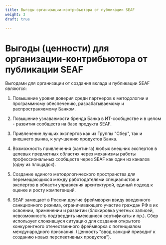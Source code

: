 ```yaml
---
title: Выгоды организации-контрибьютора от публикации SEAF
weight: 3
draft: true

---
```

# Выгоды (ценности) для организации-контрибьютора от публикации SEAF

Выгодами для организации от создания вклада и публикации SEAF являются:

1.  Повышение уровня доверия среди партнеров к методологии и
    программному обеспечению, разрабатываемому и распространяемому
    Банком.

2.  Повышение узнаваемости бренда Банка в ИТ-сообществе и в целом -
    развития сообществ на базе продукта SEAF.

3.  Привлечение лучших экспертов как из Группы \"Сбер\", так и внешнего
    рынка, к улучшению продуктов Банка.

4.  Возможность привлечения (хантинга) любых внешних экспертов в целевых
    предметных областях через механизмы работы профессиональных
    сообществ через SEAF как один из каналов (одну из площадок).

5.  Создание единого методологического пространства для перемещающихся
    между работодателями специалистов и экспертов в области управления
    архитектурой, единый подход к оценке и росту компетенций.

6.  SEAF замещает в России другие фреймворки ввиду введенного
    санкционного режима, ограничивающего участие граждан РФ в их
    освоении, применении и развитии (блокировка учетных записей,
    невозможность подтвердить имеющиеся сертификаты и пр.). Сбер
    использует сложившуся ситуацию для создания открытого конкурентного
    отечественного фреймворка с потенциалом международного признания.
    (Ценность \"ввод санкций приводит к созданию новых перспективных
    продуктов\").